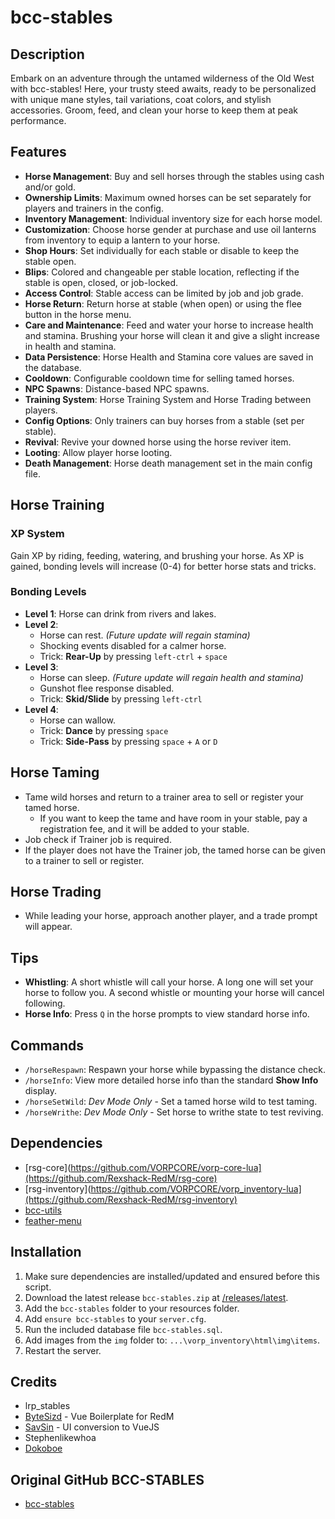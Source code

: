 # bcc-stables

## Description

Embark on an adventure through the untamed wilderness of the Old West with bcc-stables! Here, your trusty steed awaits, ready to be personalized with unique mane styles, tail variations, coat colors, and stylish accessories. Groom, feed, and clean your horse to keep them at peak performance.

## Features

- **Horse Management**: Buy and sell horses through the stables using cash and/or gold.
- **Ownership Limits**: Maximum owned horses can be set separately for players and trainers in the config.
- **Inventory Management**: Individual inventory size for each horse model.
- **Customization**: Choose horse gender at purchase and use oil lanterns from inventory to equip a lantern to your horse.
- **Shop Hours**: Set individually for each stable or disable to keep the stable open.
- **Blips**: Colored and changeable per stable location, reflecting if the stable is open, closed, or job-locked.
- **Access Control**: Stable access can be limited by job and job grade.
- **Horse Return**: Return horse at stable (when open) or using the flee button in the horse menu.
- **Care and Maintenance**: Feed and water your horse to increase health and stamina. Brushing your horse will clean it and give a slight increase in health and stamina.
- **Data Persistence**: Horse Health and Stamina core values are saved in the database.
- **Cooldown**: Configurable cooldown time for selling tamed horses.
- **NPC Spawns**: Distance-based NPC spawns.
- **Training System**: Horse Training System and Horse Trading between players.
- **Config Options**: Only trainers can buy horses from a stable (set per stable).
- **Revival**: Revive your downed horse using the horse reviver item.
- **Looting**: Allow player horse looting.
- **Death Management**: Horse death management set in the main config file.

## Horse Training

### XP System

Gain XP by riding, feeding, watering, and brushing your horse. As XP is gained, bonding levels will increase (0-4) for better horse stats and tricks.

### Bonding Levels

- **Level 1**: Horse can drink from rivers and lakes.
- **Level 2**:
  - Horse can rest. *(Future update will regain stamina)*
  - Shocking events disabled for a calmer horse.
  - Trick: **Rear-Up** by pressing `left-ctrl` + `space`
- **Level 3**:
  - Horse can sleep. *(Future update will regain health and stamina)*
  - Gunshot flee response disabled.
  - Trick: **Skid/Slide** by pressing `left-ctrl`
- **Level 4**:
  - Horse can wallow.
  - Trick: **Dance** by pressing `space`
  - Trick: **Side-Pass** by pressing `space` + `A` or `D`

## Horse Taming

- Tame wild horses and return to a trainer area to sell or register your tamed horse.
  - If you want to keep the tame and have room in your stable, pay a registration fee, and it will be added to your stable.
- Job check if Trainer job is required.
- If the player does not have the Trainer job, the tamed horse can be given to a trainer to sell or register.

## Horse Trading

- While leading your horse, approach another player, and a trade prompt will appear.

## Tips

- **Whistling**: A short whistle will call your horse. A long one will set your horse to follow you. A second whistle or mounting your horse will cancel following.
- **Horse Info**: Press `Q` in the horse prompts to view standard horse info.

## Commands

- `/horseRespawn`: Respawn your horse while bypassing the distance check.
- `/horseInfo`: View more detailed horse info than the standard **Show Info** display.
- `/horseSetWild`: *Dev Mode Only* - Set a tamed horse wild to test taming.
- `/horseWrithe`: *Dev Mode Only* - Set horse to writhe state to test reviving.

## Dependencies

- [rsg-core](https://github.com/VORPCORE/vorp-core-lua](https://github.com/Rexshack-RedM/rsg-core)
- [rsg-inventory](https://github.com/VORPCORE/vorp_inventory-lua](https://github.com/Rexshack-RedM/rsg-inventory)
- [bcc-utils](https://github.com/BryceCanyonCounty/bcc-utils)
- [feather-menu](https://github.com/FeatherFramework/feather-menu/releases)

## Installation

1. Make sure dependencies are installed/updated and ensured before this script.
2. Download the latest release `bcc-stables.zip` at [/releases/latest](https://github.com/BryceCanyonCounty/bcc-stables/releases/latest).
3. Add the `bcc-stables` folder to your resources folder.
4. Add `ensure bcc-stables` to your `server.cfg`.
5. Run the included database file `bcc-stables.sql`.
6. Add images from the `img` folder to: `...\vorp_inventory\html\img\items`.
7. Restart the server.

## Credits

- lrp_stables
- [ByteSizd](https://github.com/AndrewR3K) - Vue Boilerplate for RedM
- [SavSin](https://github.com/DavFount) - UI conversion to VueJS
- Stephenlikewhoa
- [Dokoboe](https://github.com/dokoboe)

## Original GitHub BCC-STABLES

- [bcc-stables](https://github.com/BryceCanyonCounty/bcc-stables)
